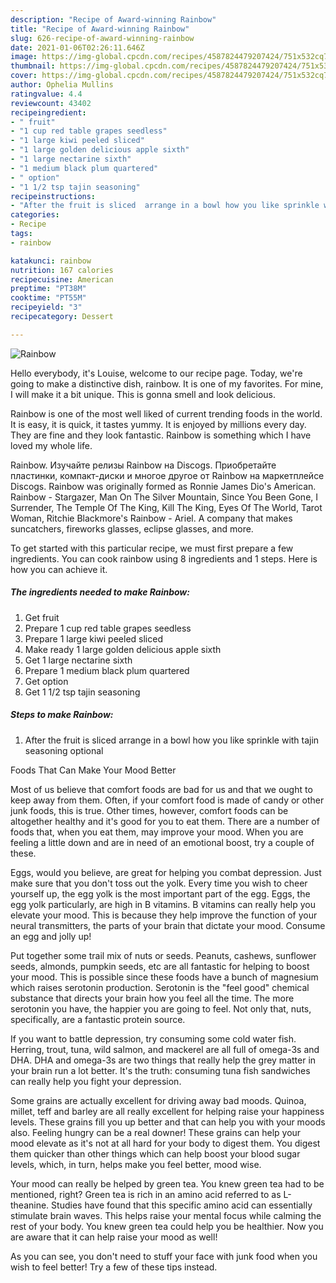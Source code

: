```yaml
---
description: "Recipe of Award-winning Rainbow"
title: "Recipe of Award-winning Rainbow"
slug: 626-recipe-of-award-winning-rainbow
date: 2021-01-06T02:26:11.646Z
image: https://img-global.cpcdn.com/recipes/4587824479207424/751x532cq70/rainbow-recipe-main-photo.jpg
thumbnail: https://img-global.cpcdn.com/recipes/4587824479207424/751x532cq70/rainbow-recipe-main-photo.jpg
cover: https://img-global.cpcdn.com/recipes/4587824479207424/751x532cq70/rainbow-recipe-main-photo.jpg
author: Ophelia Mullins
ratingvalue: 4.4
reviewcount: 43402
recipeingredient:
- " fruit"
- "1 cup red table grapes seedless"
- "1 large kiwi peeled sliced"
- "1 large golden delicious apple sixth"
- "1 large nectarine sixth"
- "1 medium black plum quartered"
- " option"
- "1 1/2 tsp tajin seasoning"
recipeinstructions:
- "After the fruit is sliced  arrange in a bowl how you like sprinkle with tajin seasoning optional"
categories:
- Recipe
tags:
- rainbow

katakunci: rainbow 
nutrition: 167 calories
recipecuisine: American
preptime: "PT38M"
cooktime: "PT55M"
recipeyield: "3"
recipecategory: Dessert

---
```



![Rainbow](https://img-global.cpcdn.com/recipes/4587824479207424/751x532cq70/rainbow-recipe-main-photo.jpg)

Hello everybody, it's Louise, welcome to our recipe page. Today, we're going to make a distinctive dish, rainbow. It is one of my favorites. For mine, I will make it a bit unique. This is gonna smell and look delicious.

Rainbow is one of the most well liked of current trending foods in the world. It is easy, it is quick, it tastes yummy. It is enjoyed by millions every day. They are fine and they look fantastic. Rainbow is something which I have loved my whole life.

Rainbow. Изучайте релизы Rainbow на Discogs. Приобретайте пластинки, компакт-диски и многое другое от Rainbow на маркетплейсе Discogs. Rainbow was originally formed as Ronnie James Dio&#39;s American. Rainbow - Stargazer, Man On The Silver Mountain, Since You Been Gone, I Surrender, The Temple Of The King, Kill The King, Eyes Of The World, Tarot Woman, Ritchie Blackmore&#39;s Rainbow - Ariel. A company that makes suncatchers, fireworks glasses, eclipse glasses, and more.


To get started with this particular recipe, we must first prepare a few ingredients. You can cook rainbow using 8 ingredients and 1 steps. Here is how you can achieve it.

<!--inarticleads1-->

##### The ingredients needed to make Rainbow:

1. Get  fruit
1. Prepare 1 cup red table grapes seedless
1. Prepare 1 large kiwi peeled sliced
1. Make ready 1 large golden delicious apple sixth
1. Get 1 large nectarine sixth
1. Prepare 1 medium black plum quartered
1. Get  option
1. Get 1 1/2 tsp tajin seasoning




<!--inarticleads2-->

##### Steps to make Rainbow:

1. After the fruit is sliced  arrange in a bowl how you like sprinkle with tajin seasoning optional




Foods That Can Make Your Mood Better


Most of us believe that comfort foods are bad for us and that we ought to keep away from them. Often, if your comfort food is made of candy or other junk foods, this is true. Other times, however, comfort foods can be altogether healthy and it's good for you to eat them. There are a number of foods that, when you eat them, may improve your mood. When you are feeling a little down and are in need of an emotional boost, try a couple of these.

Eggs, would you believe, are great for helping you combat depression. Just make sure that you don't toss out the yolk. Every time you wish to cheer yourself up, the egg yolk is the most important part of the egg. Eggs, the egg yolk particularly, are high in B vitamins. B vitamins can really help you elevate your mood. This is because they help improve the function of your neural transmitters, the parts of your brain that dictate your mood. Consume an egg and jolly up!

Put together some trail mix of nuts or seeds. Peanuts, cashews, sunflower seeds, almonds, pumpkin seeds, etc are all fantastic for helping to boost your mood. This is possible since these foods have a bunch of magnesium which raises serotonin production. Serotonin is the "feel good" chemical substance that directs your brain how you feel all the time. The more serotonin you have, the happier you are going to feel. Not only that, nuts, specifically, are a fantastic protein source.

If you want to battle depression, try consuming some cold water fish. Herring, trout, tuna, wild salmon, and mackerel are all full of omega-3s and DHA. DHA and omega-3s are two things that really help the grey matter in your brain run a lot better. It's the truth: consuming tuna fish sandwiches can really help you fight your depression. 

Some grains are actually excellent for driving away bad moods. Quinoa, millet, teff and barley are all really excellent for helping raise your happiness levels. These grains fill you up better and that can help you with your moods also. Feeling hungry can be a real downer! These grains can help your mood elevate as it's not at all hard for your body to digest them. You digest them quicker than other things which can help boost your blood sugar levels, which, in turn, helps make you feel better, mood wise.

Your mood can really be helped by green tea. You knew green tea had to be mentioned, right? Green tea is rich in an amino acid referred to as L-theanine. Studies have found that this specific amino acid can essentially stimulate brain waves. This helps raise your mental focus while calming the rest of your body. You knew green tea could help you be healthier. Now you are aware that it can help raise your mood as well!

As you can see, you don't need to stuff your face with junk food when you wish to feel better! Try  a few  of  these  tips  instead.

